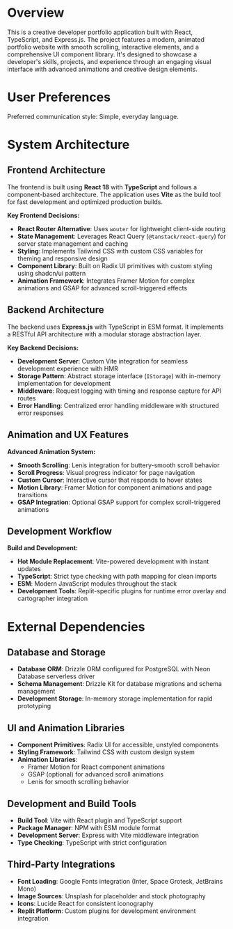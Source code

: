 # Overview

This is a creative developer portfolio application built with React, TypeScript, and Express.js. The project features a modern, animated portfolio website with smooth scrolling, interactive elements, and a comprehensive UI component library. It's designed to showcase a developer's skills, projects, and experience through an engaging visual interface with advanced animations and creative design elements.

# User Preferences

Preferred communication style: Simple, everyday language.

# System Architecture

## Frontend Architecture

The frontend is built using **React 18** with **TypeScript** and follows a component-based architecture. The application uses **Vite** as the build tool for fast development and optimized production builds.

**Key Frontend Decisions:**
- **React Router Alternative**: Uses `wouter` for lightweight client-side routing
- **State Management**: Leverages React Query (`@tanstack/react-query`) for server state management and caching
- **Styling**: Implements Tailwind CSS with custom CSS variables for theming and responsive design
- **Component Library**: Built on Radix UI primitives with custom styling using shadcn/ui pattern
- **Animation Framework**: Integrates Framer Motion for complex animations and GSAP for advanced scroll-triggered effects

## Backend Architecture

The backend uses **Express.js** with TypeScript in ESM format. It implements a RESTful API architecture with a modular storage abstraction layer.

**Key Backend Decisions:**
- **Development Server**: Custom Vite integration for seamless development experience with HMR
- **Storage Pattern**: Abstract storage interface (`IStorage`) with in-memory implementation for development
- **Middleware**: Request logging with timing and response capture for API routes
- **Error Handling**: Centralized error handling middleware with structured error responses

## Animation and UX Features

**Advanced Animation System:**
- **Smooth Scrolling**: Lenis integration for buttery-smooth scroll behavior
- **Scroll Progress**: Visual progress indicator for page navigation
- **Custom Cursor**: Interactive cursor that responds to hover states
- **Motion Library**: Framer Motion for component animations and page transitions
- **GSAP Integration**: Optional GSAP support for complex scroll-triggered animations

## Development Workflow

**Build and Development:**
- **Hot Module Replacement**: Vite-powered development with instant updates
- **TypeScript**: Strict type checking with path mapping for clean imports
- **ESM**: Modern JavaScript modules throughout the stack
- **Development Tools**: Replit-specific plugins for runtime error overlay and cartographer integration

# External Dependencies

## Database and Storage
- **Database ORM**: Drizzle ORM configured for PostgreSQL with Neon Database serverless driver
- **Schema Management**: Drizzle Kit for database migrations and schema management
- **Development Storage**: In-memory storage implementation for rapid prototyping

## UI and Animation Libraries
- **Component Primitives**: Radix UI for accessible, unstyled components
- **Styling Framework**: Tailwind CSS with custom design system
- **Animation Libraries**: 
  - Framer Motion for React component animations
  - GSAP (optional) for advanced scroll animations
  - Lenis for smooth scrolling behavior

## Development and Build Tools
- **Build Tool**: Vite with React plugin and TypeScript support
- **Package Manager**: NPM with ESM module format
- **Development Server**: Express with Vite middleware integration
- **Type Checking**: TypeScript with strict configuration

## Third-Party Integrations
- **Font Loading**: Google Fonts integration (Inter, Space Grotesk, JetBrains Mono)
- **Image Sources**: Unsplash for placeholder and stock photography
- **Icons**: Lucide React for consistent iconography
- **Replit Platform**: Custom plugins for development environment integration